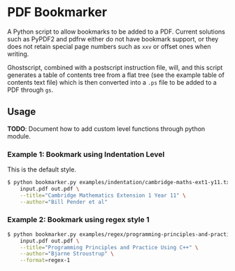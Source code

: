 # PDF Bookmarker

A Python script to allow bookmarks to be added to a PDF.
Current solutions such as PyPDF2 and pdfrw either do not have bookmark support, 
or they does not retain special page numbers such as `xxv` or offset ones when writing.

Ghostscript, combined with a postscript instruction file, will, and this script generates
a table of contents tree from a flat tree (see the example table of contents text file)
which is then converted into a `.ps` file to be added to a PDF through `gs`.

## Usage
**TODO**: Document how to add custom level functions through python module.

### Example 1: Bookmark using Indentation Level
This is the default style.
```bash
$ python bookmarker.py examples/indentation/cambridge-maths-ext1-y11.txt \
    input.pdf out.pdf \
    --title="Cambridge Mathematics Extension 1 Year 11" \
    --author="Bill Pender et al"
```

### Example 2: Bookmark using regex style 1
```bash
$ python bookmarker.py examples/regex/programming-principles-and-practice-using-c++.txt \
    input.pdf out.pdf \
    --title="Programming Principles and Practice Using C++" \
    --author="Bjarne Stroustrup" \
    --format=regex-1
```
